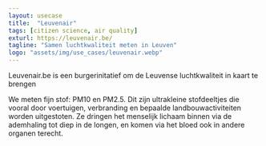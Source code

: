 ```yaml
---
layout: usecase
title:  "Leuvenair"
tags: [citizen science, air quality]
exturl: https://leuvenair.be/
tagline: "Samen luchtkwaliteit meten in Leuven"
logo: "assets/img/use_cases/leuvenair.webp"
---
```

Leuvenair.be is een burgerinitatief om de Leuvense luchtkwaliteit in kaart te brengen

We meten fijn stof: PM10 en PM2.5. Dit zijn ultrakleine stofdeeltjes die vooral door voertuigen, verbranding en bepaalde landbouwactiviteiten worden uitgestoten. Ze dringen het menselijk lichaam binnen via de ademhaling tot diep in de longen, en komen via het bloed ook in andere organen terecht.
